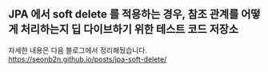 ## JPA 에서 soft delete 를 적용하는 경우, 참조 관계를 어떻게 처리하는지 딥 다이브하기 위한 테스트 코드 저장소

자세한 내용은 다음 블로그에서 정리해뒀습니다.
https://seonb2n.github.io/posts/jpa-soft-delete/
